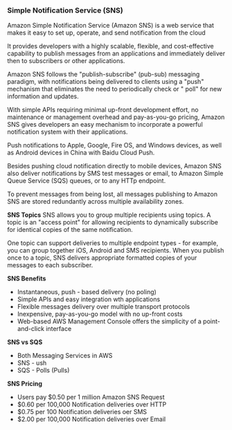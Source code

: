 ### Simple Notification Service (SNS)

Amazon Simple Notification Service (Amazon SNS) is a web service that makes it easy to set up, operate, and send notification from the cloud

It provides developers with a highly scalable, flexible, and cost-effective capability to publish messages from an applications
and immediately deliver then to subscribers or other applications.

Amazon SNS follows the "publish-subscribe" (pub-sub) messaging paradigm, with notifications being delivered to clients 
using a "push" mechanism that eliminates the need to periodically check or " poll" for new information and updates.

With simple APIs requiring minimal up-front development effort, no maintenance or management overhead and pay-as-you-go pricing,
Amazon SNS gives developers an easy mechanism to incorporate a powerful notification system with their applications.

Push notifications to Apple, Google, Fire OS, and Windows devices, as well as Android devices in China with Baidu Cloud Push.

Besides pushing cloud notification directly to mobile devices, Amazon SNS also deliver notifications by SMS test messages or email, 
to Amazon Simple Queue Service (SQS) queues, or to any HTTp endpoint.

To prevent messages from being lost, all messages publishing to Amazon SNS are stored redundantly across multiple availability zones.

**SNS Topics**
SNS allows you to group multiple recipients using topics. A topic is an "access point" for allowing recipients to dynamically 
subscribe for identical copies of the same notification.

One topic can support deliveries to multiple endpoint types - for example, you can group together iOS, Android and SMS recipients.
When you publish once to a topic, SNS delivers appropriate formatted copies of your messages to each subscriber.

**SNS Benefits**
- Instantaneous, push - based delivery (no poling)
- Simple APIs and easy integration wth applications
- Flexible messages delivery over multiple transport protocols
- Inexpensive, pay-as-you-go model with no up-front costs
- Web-based AWS Management Console offers the simplicity of a point-and-click interface

**SNS vs SQS**
- Both Messaging Services in AWS
- SNS - ush
- SQS - Polls (Pulls)

**SNS Pricing**
- Users pay $0.50 per 1 million Amazon SNS Request
- $0.60 per 100,000 Notification deliveries over HTTP
- $0.75 per 100 Notification deliveries oer SMS
- $2.00 per 100,000 Notification deliveries over Email

